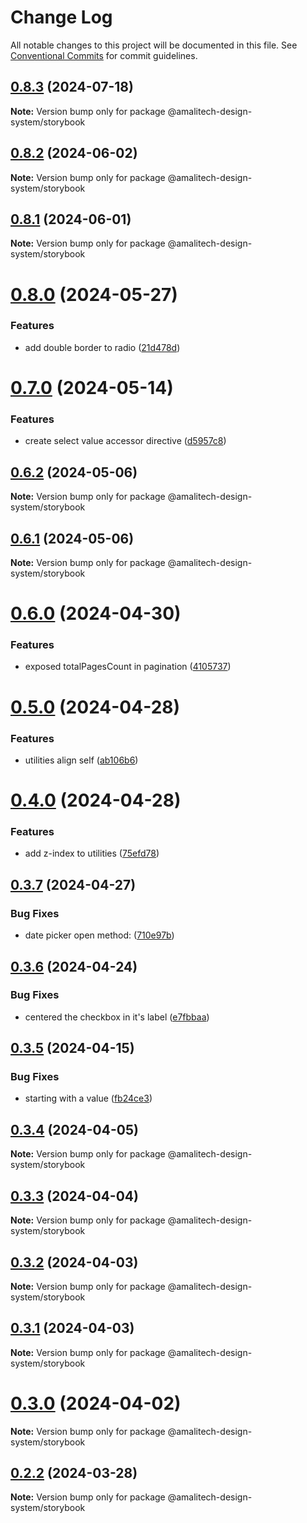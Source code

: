 # Change Log

All notable changes to this project will be documented in this file.
See [Conventional Commits](https://conventionalcommits.org) for commit guidelines.

## [0.8.3](https://github.com/Amali-Tech/Amalitech-Design-System/compare/v0.8.2...v0.8.3) (2024-07-18)

**Note:** Version bump only for package @amalitech-design-system/storybook





## [0.8.2](https://github.com/Amali-Tech/Amalitech-Design-System/compare/v0.8.1...v0.8.2) (2024-06-02)

**Note:** Version bump only for package @amalitech-design-system/storybook





## [0.8.1](https://github.com/Amali-Tech/Amalitech-Design-System/compare/v0.8.0...v0.8.1) (2024-06-01)

**Note:** Version bump only for package @amalitech-design-system/storybook





# [0.8.0](https://github.com/Amali-Tech/Amalitech-Design-System/compare/v0.7.0...v0.8.0) (2024-05-27)


### Features

* add double border to radio ([21d478d](https://github.com/Amali-Tech/Amalitech-Design-System/commit/21d478d51df6c38aa88b8a1b429b76baa7371040))





# [0.7.0](https://github.com/Amali-Tech/Amalitech-Design-System/compare/v0.6.2...v0.7.0) (2024-05-14)


### Features

* create select value accessor directive ([d5957c8](https://github.com/Amali-Tech/Amalitech-Design-System/commit/d5957c85d858f02ec8506671ae7ac142421a34c5))





## [0.6.2](https://github.com/Amali-Tech/Amalitech-Design-System/compare/v0.6.1...v0.6.2) (2024-05-06)

**Note:** Version bump only for package @amalitech-design-system/storybook





## [0.6.1](https://github.com/Amali-Tech/Amalitech-Design-System/compare/v0.6.0...v0.6.1) (2024-05-06)

**Note:** Version bump only for package @amalitech-design-system/storybook





# [0.6.0](https://github.com/Amali-Tech/Amalitech-Design-System/compare/v0.5.0...v0.6.0) (2024-04-30)


### Features

* exposed totalPagesCount in pagination ([4105737](https://github.com/Amali-Tech/Amalitech-Design-System/commit/4105737d72ba70a4bc0b9a7fa67dca5e73c2bc5b))





# [0.5.0](https://github.com/Amali-Tech/Amalitech-Design-System/compare/v0.4.0...v0.5.0) (2024-04-28)


### Features

* utilities align self ([ab106b6](https://github.com/Amali-Tech/Amalitech-Design-System/commit/ab106b6f3752e20155c9b307d89cbcc4b12c79ec))





# [0.4.0](https://github.com/Amali-Tech/Amalitech-Design-System/compare/v0.3.7...v0.4.0) (2024-04-28)


### Features

* add z-index to utilities ([75efd78](https://github.com/Amali-Tech/Amalitech-Design-System/commit/75efd78fbf0a22ce34139c7569a5ee894faaa088))





## [0.3.7](https://github.com/Amali-Tech/Amalitech-Design-System/compare/v0.3.6...v0.3.7) (2024-04-27)


### Bug Fixes

* date picker open method: ([710e97b](https://github.com/Amali-Tech/Amalitech-Design-System/commit/710e97b29a3538231ada47ffddd7314be1766559))





## [0.3.6](https://github.com/Amali-Tech/Amalitech-Design-System/compare/v0.3.5...v0.3.6) (2024-04-24)


### Bug Fixes

* centered the checkbox in it's label ([e7fbbaa](https://github.com/Amali-Tech/Amalitech-Design-System/commit/e7fbbaaf3f79a6d0185777a0ce52a44a6b6f84e8))






## [0.3.5](https://github.com/Amali-Tech/Amalitech-Design-System/compare/v0.3.4...v0.3.5) (2024-04-15)


### Bug Fixes

* starting with a value ([fb24ce3](https://github.com/Amali-Tech/Amalitech-Design-System/commit/fb24ce3cf7510dc5cca9c868aa03b48e3aa8acdb))






## [0.3.4](https://github.com/Amali-Tech/Amalitech-Design-System/compare/v0.3.3...v0.3.4) (2024-04-05)

**Note:** Version bump only for package @amalitech-design-system/storybook






## [0.3.3](https://github.com/Amali-Tech/Amalitech-Design-System/compare/v0.3.2...v0.3.3) (2024-04-04)

**Note:** Version bump only for package @amalitech-design-system/storybook






## [0.3.2](https://github.com/Amali-Tech/Amalitech-Design-System/compare/v0.3.1...v0.3.2) (2024-04-03)

**Note:** Version bump only for package @amalitech-design-system/storybook





## [0.3.1](https://github.com/Amali-Tech/Amalitech-Design-System/compare/v0.3.0...v0.3.1) (2024-04-03)

**Note:** Version bump only for package @amalitech-design-system/storybook






# [0.3.0](https://github.com/Amali-Tech/Amalitech-Design-System/compare/v0.2.2...v0.3.0) (2024-04-02)

**Note:** Version bump only for package @amalitech-design-system/storybook






## [0.2.2](https://github.com/Amali-Tech/Amalitech-Design-System/compare/v0.2.1...v0.2.2) (2024-03-28)

**Note:** Version bump only for package @amalitech-design-system/storybook
